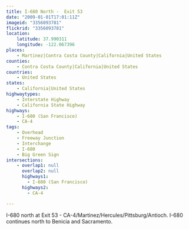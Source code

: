 ```yaml
---
title: I-680 North -  Exit 53
date: "2009-01-01T17:01:11Z"
imageid: "3356093781"
flickrid: "3356093781"
location:
    latitude: 37.990311
    longitude: -122.067396
places:
    - Martinez|Contra Costa County|California|United States
counties:
    - Contra Costa County|California|United States
countries:
    - United States
states:
    - California|United States
highwaytypes:
    - Interstate Highway
    - California State Highway
highways:
    - I-680 (San Francisco)
    - CA-4
tags:
    - Overhead
    - Freeway Junction
    - Interchange
    - I-680
    - Big Green Sign
intersections:
    - overlap1: null
      overlap2: null
      highways1:
        - I-680 (San Francisco)
      highways2:
        - CA-4

---
```

I-680 north at Exit 53 - CA-4/Martinez/Hercules/Pittsburg/Antioch. I-680 continues north to Benicia and Sacramento.